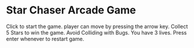Star Chaser Arcade Game
===============================


Click to start the game.
player can move by pressing the arrow key.
Collect 5 Stars to win the game.
Avoid Colliding with Bugs.
You have 3 lives.
Press enter whenever to restart game.
